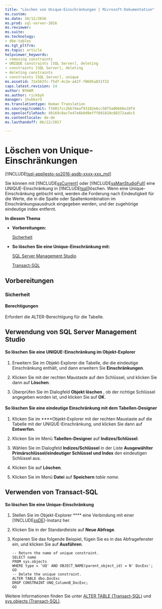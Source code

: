 ```yaml
---
title: "Löschen von Unique-Einschränkungen | Microsoft-Dokumentation"
ms.custom: 
ms.date: 10/12/2016
ms.prod: sql-server-2016
ms.reviewer: 
ms.suite: 
ms.technology:
- dbe-tables
ms.tgt_pltfrm: 
ms.topic: article
helpviewer_keywords:
- removing constraints
- UNIQUE constraints [SQL Server], deleting
- constraints [SQL Server], deleting
- deleting constraints
- constraints [SQL Server], unique
ms.assetid: 71e563fc-f5d7-4c2e-a42f-f0695a831f32
caps.latest.revision: 14
author: BYHAM
ms.author: rickbyh
manager: jhubbard
ms.translationtype: Human Translation
ms.sourcegitcommit: f3481fcc2bb74eaf93182e6cc58f5a06666e10f4
ms.openlocfilehash: 49169c8ac7e47e6b9d9efff891810c68372aa6c5
ms.contentlocale: de-de
ms.lasthandoff: 06/22/2017

---
```

# <a name="delete-unique-constraints"></a>Löschen von Unique-Einschränkungen
[!INCLUDE[tsql-appliesto-ss2016-asdb-xxxx-xxx_md](../../includes/tsql-appliesto-ss2016-asdb-xxxx-xxx-md.md)]

  Sie können mit [!INCLUDE[ssCurrent](../../includes/sscurrent-md.md)] oder [!INCLUDE[ssManStudioFull](../../includes/ssmanstudiofull-md.md)] eine UNIQUE-Einschränkung in [!INCLUDE[tsql](../../includes/tsql-md.md)]löschen. Wenn eine Unique-Einschränkung gelöscht wird, werden die Forderung nach Eindeutigkeit für die Werte, die in die Spalte oder Spaltenkombination im Einschränkungsausdruck eingegeben werden, und der zugehörige eindeutige index entfernt.  
  
 **In diesem Thema**  
  
-   **Vorbereitungen:**  
  
     [Sicherheit](#Security)  
  
-   **So löschen Sie eine Unique-Einschränkung mit:**  
  
     [SQL Server Management Studio](#SSMSProcedure)  
  
     [Transact-SQL](#TsqlProcedure)  
  
##  <a name="BeforeYouBegin"></a> Vorbereitungen  
  
###  <a name="Security"></a> Sicherheit  
  
####  <a name="Permissions"></a> Berechtigungen  
 Erfordert die ALTER-Berechtigung für die Tabelle.  
  
##  <a name="SSMSProcedure"></a> Verwendung von SQL Server Management Studio  
  
#### <a name="to-delete-a-unique-constraint-using-object-explorer"></a>So löschen Sie eine UNIQUE-Einschränkung im Objekt-Explorer  
  
1.  Erweitern Sie im Objekt-Explorer die Tabelle, die die eindeutige Einschränkung enthält, und dann erweitern Sie **Einschränkungen**.  
  
2.  Klicken Sie mit der rechten Maustaste auf den Schlüssel, und klicken Sie dann auf **Löschen**.  
  
3.  Überprüfen Sie im Dialogfeld **Objekt löschen** , ob der richtige Schlüssel angegeben worden ist, und klicken Sie auf **OK**.  
  
#### <a name="to-delete-a-unique-constraint-using-table-designer"></a>So löschen Sie eine eindeutige Einschränkung mit dem Tabellen-Designer  
  
1.  Klicken Sie im ****Objekt-Explorer mit der rechten Maustaste auf die Tabelle mit der UNIQUE-Einschränkung, und klicken Sie dann auf **Entwerfen**.  
  
2.  Klicken Sie im Menü **Tabellen-Designer** auf **Indizes/Schlüssel**.  
  
3.  Wählen Sie im Dialogfeld **Indizes/Schlüssel** in der Liste **Ausgewählter Primärschlüssel/eindeutiger Schlüssel und Index** den eindeutigen Schlüssel aus.  
  
4.  Klicken Sie auf **Löschen**.  
  
5.  Klicken Sie im Menü **Datei** auf **Speichern** *table name*.  
  
##  <a name="TsqlProcedure"></a> Verwenden von Transact-SQL  
  
#### <a name="to-delete-a-unique-constraint"></a>So löschen Sie eine Unique-Einschränkung  
  
1.  Stellen Sie im Objekt-Explorer **** eine Verbindung mit einer [!INCLUDE[ssDE](../../includes/ssde-md.md)]-Instanz her.  
  
2.  Klicken Sie in der Standardleiste auf **Neue Abfrage**.  
  
3.  Kopieren Sie das folgende Beispiel, fügen Sie es in das Abfragefenster ein, und klicken Sie auf **Ausführen**.  
  
    ```  
    -- Return the name of unique constraint.  
    SELECT name  
    FROM sys.objects  
    WHERE type = 'UQ' AND OBJECT_NAME(parent_object_id) = N' DocExc';  
    GO  
    -- Delete the unique constraint.  
    ALTER TABLE dbo.DocExc   
    DROP CONSTRAINT UNQ_ColumnB_DocExc;  
    GO  
    ```  
  
 Weitere Informationen finden Sie unter [ALTER TABLE &#40;Transact-SQL&#41;](../../t-sql/statements/alter-table-transact-sql.md) und [sys.objects &#40;Transact-SQL&#41;](../../relational-databases/system-catalog-views/sys-objects-transact-sql.md).  
  
###  <a name="TsqlExample"></a>  

